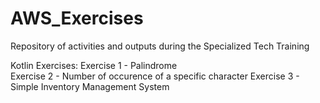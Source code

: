# AWS_Exercises
Repository of activities and outputs during the Specialized Tech Training


Kotlin Exercises: 
Exercise 1 - Palindrome <br>
Exercise 2 - Number of occurence of a specific character
Exercise 3 - Simple Inventory Management System
